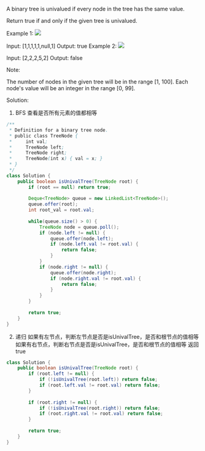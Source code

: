 A binary tree is univalued if every node in the tree has the same value.

Return true if and only if the given tree is univalued.

 

Example 1:
![](https://assets.leetcode.com/uploads/2018/12/28/unival_bst_1.png)

Input: [1,1,1,1,1,null,1]
Output: true
Example 2:
![](https://assets.leetcode.com/uploads/2018/12/28/unival_bst_2.png)

Input: [2,2,2,5,2]
Output: false
 

Note:

The number of nodes in the given tree will be in the range [1, 100].
Each node's value will be an integer in the range [0, 99].

Solution:

1. BFS 
查看是否所有元素的值都相等

```java
/**
 * Definition for a binary tree node.
 * public class TreeNode {
 *     int val;
 *     TreeNode left;
 *     TreeNode right;
 *     TreeNode(int x) { val = x; }
 * }
 */
class Solution {
    public boolean isUnivalTree(TreeNode root) {
        if (root == null) return true;
        
        Deque<TreeNode> queue = new LinkedList<TreeNode>();
        queue.offer(root);
        int root_val = root.val;
        
        while(queue.size() > 0) {
            TreeNode node = queue.poll();
            if (node.left != null) {
                queue.offer(node.left);
                if (node.left.val != root.val) {
                    return false;
                }
            }
            if (node.right != null) {
                queue.offer(node.right);
                if (node.right.val != root.val) {
                    return false;
                }
            }
        }
        
        return true;
    }
}
```

2. 递归
如果有左节点，判断左节点是否是isUnivalTree，是否和根节点的值相等
如果有右节点，判断右节点是否是isUnivalTree，是否和根节点的值相等
返回true

```java 
class Solution {
    public boolean isUnivalTree(TreeNode root) {
        if (root.left != null) {
            if (!isUnivalTree(root.left)) return false;
            if (root.left.val != root.val) return false;
        }
        
        if (root.right != null) {
            if (!isUnivalTree(root.right)) return false;
            if (root.right.val != root.val) return false;
        }
        
        return true;
    }
}
```